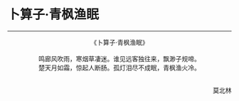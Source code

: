 # 卜算子·青枫渔眠
***
<center>
《卜算子·青枫渔眠》<br> 
<br>
鸣廊风吹雨，寒烟草凄迷。谁见远客独往来，飘渺子规啼。<br>
楚天月如霜，惊起人断肠。孤灯泪尽不成眠，青枫渔火冷。<br>
</center>  
<br>
<p align="right">莫北林</p>
